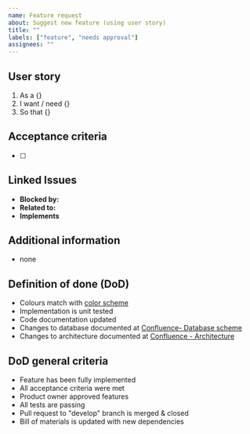 ```yaml
---
name: Feature request
about: Suggest new feature (using user story)
title: ""
labels: ["feature", "needs approval"]
assignees: ""
---
```


## User story

1. As a {}
2. I want / need {}
3. So that {}

## Acceptance criteria

- [ ]

## Linked Issues

- **Blocked by:**
- **Related to:**
- **Implements**

## Additional information

- none

## Definition of done (DoD)

- Colours match with [color scheme](https://amos-p4.atlassian.net/l/cp/g5VzjL88)
- Implementation is unit tested
- Code documentation updated
- Changes to database documented at [Confluence- Database scheme](https://amos-p4.atlassian.net/l/cp/zY8cqaaP)
- Changes to architecture documented at [Confluence - Architecture](https://amos-p4.atlassian.net/l/cp/RT8RaER0)

## DoD general criteria

- Feature has been fully implemented
- All acceptance criteria were met
- Product owner approved features
- All tests are passing
- Pull request to "develop" branch is merged & closed
- Bill of materials is updated with new dependencies
